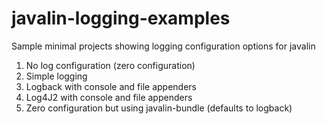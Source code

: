 # javalin-logging-examples

Sample minimal projects showing logging configuration options for javalin

1. No log configuration (zero configuration)
2. Simple logging
3. Logback with console and file appenders
4. Log4J2 with console and file appenders
5. Zero configuration but using javalin-bundle (defaults to logback)

